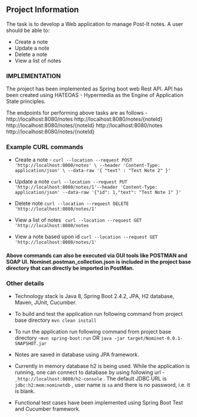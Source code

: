 ## Project Information

The task is to develop a Web application to manage Post-It notes.  A user should be able to:

 - Create a note 
 - Update a note 
 - Delete a note 
 - View a list of notes

### IMPLEMENTATION

The project has been implemented as Spring boot web Rest API.   API has been created using HATEOAS - Hypermedia as the Engine of Application State principles.  

The endpoints for performing above tasks are as follows -
http://localhost:8080/notes
http://localhost:8080/notes/{noteId}
http://localhost:8080/notes/{noteId}
http://localhost:8080/notes
http://localhost:8080/notes/{noteId}

### Example CURL commands

 - Create a note -
`curl --location --request POST 'http://localhost:8080/notes' \
--header 'Content-Type: application/json' \
--data-raw '{
"text" : "Test Note 2"
}'`

 - Update a note
`curl --location --request PUT 'http://localhost:8080/notes/1'--header 'Content-Type: application/json' --data-raw '{"id": 1,"text": "Test Note 1" }'`
 
 - Delete note
`curl --location --request DELETE 'http://localhost:8080/notes/1'`
 
 - View a list of notes
 ` curl --location --request GET 'http://localhost:8080/notes`
 
 - View a note based upon id
 `curl --location --request GET 'http://localhost:8080/notes/1'`

 #### Above commands can also be executed via GUI tools like POSTMAN and SOAP UI.  Nominet.postman_collection.json is included in the project base directory that can directly be imported in PostMan.

### Other details

 - Technology stack is Java 8, Spring Boot 2.4.2, JPA, H2 database, Maven, JUnit, Cucumber.
 - To build and test the application run following command from project base directory 
 `mvn clean install`
 - To run the application run following command from project base directory -`mvn spring-boot:run`
OR
`java -jar target/Nominet-0.0.1-SNAPSHOT.jar`
  
 - Notes are saved in database using JPA framework.
 - Currently in memory database h2 is being used.  While the application is running, one can connect to database by using following url - `_http://localhost:8080/h2-console` .  The default JDBC URL is `jdbc:h2:mem:nominetdb` , user name is `sa` and there is no password, i.e. it is blank.
 - Functional test cases have been implemented using Spring Boot Test and Cucumber framework.
